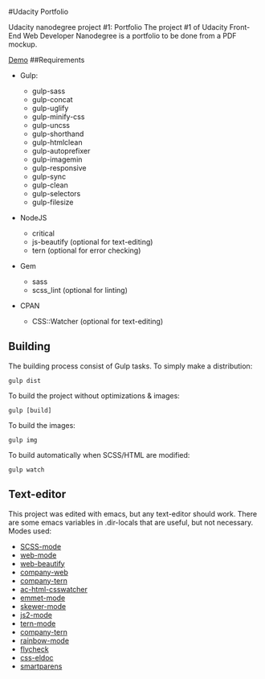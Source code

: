 #Udacity Portfolio

Udacity nanodegree project #1: Portfolio The project #1 of Udacity Front-End Web Developer Nanodegree is a portfolio to be done from a PDF mockup.

[Demo](http://etienne.cc/)
##Requirements

* Gulp:
  * gulp-sass
  * gulp-concat
  * gulp-uglify
  * gulp-minify-css
  * gulp-uncss
  * gulp-shorthand
  * gulp-htmlclean
  * gulp-autoprefixer
  * gulp-imagemin
  * gulp-responsive
  * gulp-sync
  * gulp-clean
  * gulp-selectors
  * gulp-filesize

* NodeJS
  * critical
  * js-beautify (optional for text-editing)
  * tern (optional for error checking)

* Gem
  * sass
  * scss_lint (optional for linting)

* CPAN
  * CSS::Watcher (optional for text-editing)

## Building
The building process consist of Gulp tasks. To simply make a distribution:

    gulp dist

To build the project without optimizations & images:

    gulp [build]

To build the images:

    gulp img

To build automatically when SCSS/HTML are modified:

    gulp watch

## Text-editor
This project was edited with emacs, but any text-editor should work. There are some emacs variables in .dir-locals that are useful, but not necessary. Modes used:
- [SCSS-mode](https://github.com/antonj/scss-mode)
- [web-mode](http://web-mode.org)
- [web-beautify](https://github.com/yasuyk/web-beautify)
- [company-web](https://github.com/osv/company-web)
- [company-tern](https://github.com/proofit404/company-tern)
- [ac-html-csswatcher](https://github.com/osv/ac-html-csswatcher)
- [emmet-mode](https://github.com/smihica/emmet-mode)
- [skewer-mode](https://github.com/skeeto/skewer-mode)
- [js2-mode](https://github.com/mooz/js2-mode)
- [tern-mode](https://github.com/ternjs/tern)
- [company-tern](https://github.com/proofit404/company-tern)
- [rainbow-mode](https://github.com/emacsmirror/rainbow-mode)
- [flycheck](http://www.flycheck.org)
- [css-eldoc](https://github.com/zenozeng/css-eldoc)
- [smartparens](https://github.com/Fuco1/smartparens)

